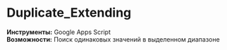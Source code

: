 # Duplicate_Extending

**Инструменты:** Google Apps Script  
**Возможности:** Поиск одинаковых значений в выделенном диапазоне  
